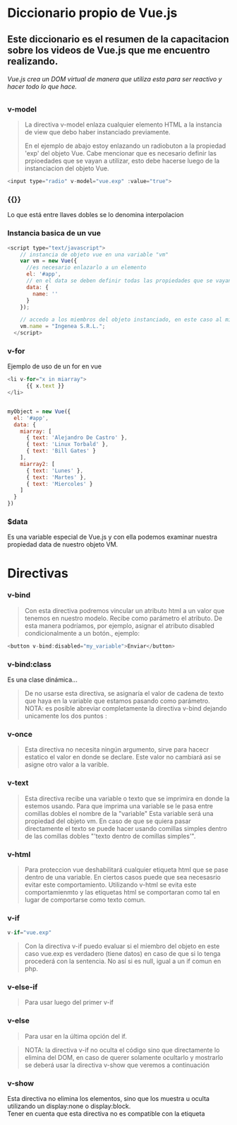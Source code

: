 # Diccionario propio de Vue.js
## Este diccionario es el resumen de la capacitacion sobre los videos de Vue.js que me encuentro realizando.


###### Vue.js crea un DOM virtual de manera que utiliza esta para ser reactivo y hacer todo lo que hace.

### v-model
> La directiva v-model enlaza cualquier elemento HTML a la instancia de view que debo haber instanciado previamente.
> 
> En el ejemplo de abajo estoy enlazando un radiobuton a la propiedad 'exp' del objeto Vue.
> Cabe mencionar que es necesario definir las prpioedades que se vayan a utilizar, esto debe hacerse luego de la instanciacion del objeto Vue.
```javascript
<input type="radio" v-model="vue.exp" :value="true">
```

### {{}}
Lo que está entre llaves dobles se lo denomina interpolacion


### Instancia basica de un vue
```javascript
<script type="text/javascript">
    // instancia de objeto vue en una variable "vm"
    var vm = new Vue({
      //es necesario enlazarlo a un elemento
      el: '#app',
      // en el data se deben definir todas las propiedades que se vayan a utilizar, aunque sea definirlas vacias.
      data: {
        name: ''
      }
    });

    // accedo a los miembros del objeto instanciado, en este caso al miembro name del objeto.
    vm.name = "Ingenea S.R.L.";
  </script>
```



### v-for
Ejemplo de uso de un for en vue


```javascript
<li v-for="x in miarray">
      {{ x.text }}
</li>


myObject = new Vue({
  el: '#app',
  data: {
    miarray: [
      { text: 'Alejandro De Castro' },
      { text: 'Linux Torbald' },
      { text: 'Bill Gates' }
    ],
    miarray2: [
      { text: 'Lunes' },
      { text: 'Martes' },
      { text: 'Miercoles' }
    ]
  }
})
```


### $data 
Es una variable especial de Vue.js y con ella podemos examinar nuestra propiedad data de nuestro objeto VM.

#  Directivas

### v-bind
> Con esta directiva podremos vincular un atributo html a un valor que tenemos en nuestro modelo. Recibe como parámetro el atributo. De esta manera podríamos, por ejemplo, asignar el atributo disabled condicionalmente a un botón., ejemplo:
```javascript
<button v-bind:disabled="my_variable">Enviar</button>
```

### v-bind:class
Es una clase dinámica...


> De no usarse esta directiva, se asignaría el valor de cadena de texto que haya en la variable que estamos pasando como parámetro.
> NOTA: es posible abreviar completamente la directiva v-bind dejando unicamente los dos puntos :

### v-once
> Esta directiva no necesita ningún argumento, sirve para hacecr estatico el valor en donde se declare.
> Este valor no cambiará asi se asigne otro valor a la varible.

### v-text
> Esta directiva recibe una variable o texto que se imprimira en donde la estemos usando.  Para que imprima una variable se le pasa entre comillas dobles el nombre de la "variable" Esta variable será una propiedad del objeto vm. En caso de que se quiera pasar directamente el texto se puede hacer usando comillas simples dentro de las comillas dobles "'texto dentro de comillas simples'".
### v-html

> Para proteccion vue deshabilitará cualquier etiqueta html que se pase dentro de una variable.  En ciertos casos puede que sea necesasrio evitar este comportamiento.  Utilizando v-html se evita este comportamienmto y las etiquetas html se comportaran como tal en lugar de comportarse como texto comun.

### v-if
```javascript
v-if="vue.exp"
```
> Con la directiva v-if puedo evaluar si el miembro del objeto en este caso vue.exp es verdadero (tiene datos)  en caso de que si lo tenga procederá con la sentencia. No así si es null, igual a un if comun en php.

### v-else-if
> Para usar luego del primer v-if
### v-else
> Para usar en la última opción del if.

> NOTA: la directiva v-if no oculta el código sino que directamente lo elimina del DOM,  en caso de querer solamente ocultarlo y mostrarlo se deberá usar la directiva v-show que veremos a continuación


### v-show
Esta directiva no elimina los elementos, sino que los muestra u oculta utilizando un display:none o display:block.   
Tener en cuenta que esta directiva no es compatible con la etiqueta <template>.  
NOTA: según la documentación, v-show será mas rápido para mostrar u ocultar elementos que v-if y v-else.   


### v-on
> Con esta directiva podremos escuchar un evento, ya sea nativo, o creado por nosotros. Por ejemplo podríamos estar atentos a que se haga click en un botón para lanzar una acción en nuestro modelo.
```javascript
<button v-on:click="mi_funcion">Enviar</button>
```
> La directiva v-on puede ser resumida poniendo simplemente la arroba @   quedando la linea de arriba asi:

```javascript
<button @click="mi_funcion">Enviar</button>
```



### template

> En Vue es posible incluír los asi llamados 'template' que no es otra cosa que código HTML que usaremos como plantilla. si el código es pequeño se escribe en la misma linea:

```javascript
template:'<span v-bind:class="cssClasses" aria-hidden="true"></span>'
```
> 
> En ocaciones el template es demasiado grande para ponerlo en linea, por lo que una posibilidad será incluir todo el código que se quiera usar como template en unas etiquetas script del tipo x-template, luego solo resta ponerle un ID e invocarlo. 
```javascript
<script type="text/x-template" id="task-template">

  // acá iría todo el template

</script>
```
Invocando al template:
```javascript
template: '#task-template'
```



### $emit
> El método $emit puede usarse como evento personalizado, para emitir un evento cuando algo suceda en la función en donde se lo declare, de esta manera una alerta será disparada para los componentes que esten escuchando este evento, ahora veremos como se escucha un evento emitido por este metodo $emit.
> 
> Para poder usar este metodo, primero debo instanciar un objeto de Vue, aquí un ejemplo completo.
> 
> 
> Este metodo recibe primero el nombre, y luego el argumento
> 
```javascript
var EventBus = new Vue;

EventBus.$emit('nombre_evento_emisor',this.index);
```
> 
> Luego para escuchar el evento debo por así decirlo 'suscribirme' a ese evento, de esta manera:
> 
```javascript
EventBus.$on('nombre_evento_emisor', function (index){
  // lo que quiero ejecutar al escuchar el evento
                                                     }
```

__________________________________________________________________________________________________

#### Uso de Vue-cli
> 
> Prerequisitos: tener Node instalado, y NPM. 
> 
Instalando el cliente:

```javascript
npm install vue-cli -g
```

Crear un proyecto con una plantilla en blanco:
```javascript
vue init simple nombre-del-proyecto
```
> Crear un proyecto con una plantilla webpack-simple. Esta plantilla utilizará webpack y una serie de modulos de webpack como vue-loader, el cuál nos va a permitir utilizar componentes de Vue en un solo archivo (Single File Components):
```javascript
vue init webpack-simple nombre_proyecto
```

> Al ejecutar este comando nuevamente Vue.js nos realizará una serie de preguntas, el nombre del proyecto, la descripción del proyecto, el autor y si queremos utilizar Sass.
> Una vez hecho esto  se generá la carpeta de nuestro proyecto que esta vez contendrá diferentes archivos:
- La carpeta src es donde pasaremos la mayor parte del tiempo desarrollando nuestra aplicación.
- El archivo de Babel .babelrc. Babel nos permite utilizar las nuevas herramientas de JavaScript y __ES6__ sin incovenientes ya que transpilará nuestro código a una versión de JavaScript que puede ser leida por cualquier navegador.
- El archivo .gitignore nos permite indicarle a git qué archivos queremos ignorar.

> Luego es necesario correr dentro del directorio del proyecto este comando para instalar las dependencias del proyecto
```javascript
npm install
```


Luego puedo compilar el proyecto  con este comando:
```javascript
npm run build
```

Una vez hecho el paso anterior para lanzar y ver la app, ejecuto este comando
```javascript
npm run dev
```

### WEBPACK

Se trata de un empaquetador de módulos, la definición de Webpack es bastante extensa.

### Definiendo Alias


Definiendo alias para las rutas:

```javascript
resolve: {
    alias: {
        'src': path.join(__dirname, 'src'),
        'components': path.join(__dirname, 'src/components'),
    }
},
```

Agregando el directorio src al array de módulos:

```javascript
resolve: {
    modules: [path.resolve(__dirname, "src"), "node_modules"],
},
```


```javascript
import EventBus from 'event-bus.js'
 
windows.EventBus = EventBus
```
____________________________________________________________________________________________________
# Creando una OnePage con el plugin VueRouter
```javascript
npm install vue-router
```
Una vez instalado el plugin debe ser importado, como cualquier otro plugin
```javascript
import Router from 'vue-router'
```

También es necesario indicar que se va a usar el plugin de esta manera
```javascript
Vue.use(Router)
```
> 
> Las rutas se especifican en un array y cada ruta será un objeto con al menos las siguientes propiedades:
> 
__path:__ indica a donde apunta la ruta, como por ejemplo /about-us
__component:__ indica el componente asociado a la ruta, representado por un objeto, como por ejemplo AboutUsPage.

```javascript
var router = new Router ({
  routes: [
      {
        path: '/',
        component: Dashboard
      },
      {
        path: '/tasks',
        component: Tasks
      }
  ]
});
```

Luego también es necesario incluír el objeto router dento del objeto VM
```javascript
var vm = new Vue({
  el: '#app',
  router,
  render: h => h(App)
})
```

Por último solo resta agregar esta etiqueta al componente principal:

```javascript
<router-link to="/">Inicio</router-link>
<router-link to="tasks">Tareas</router-link>
```

